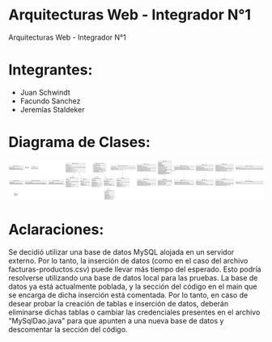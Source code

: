 # Arquitecturas Web - Integrador N°1
Arquitecturas Web - Integrador N°1

# Integrantes:
- Juan Schwindt
- Facundo Sanchez
- Jeremías Staldeker

# Diagrama de Clases:
![Diagrama de Clases](resources/diagrama-clases.svg)

# Aclaraciones:
Se decidió utilizar una base de datos MySQL alojada en un servidor externo. Por lo tanto, la inserción de datos (como en el caso del archivo facturas-productos.csv) puede llevar más tiempo del esperado. Esto podría resolverse utilizando una base de datos local para las pruebas.
La base de datos ya está actualmente poblada, y la sección del código en el main que se encarga de dicha inserción está comentada. Por lo tanto, en caso de desear probar la creación de tablas e inserción de datos, deberán eliminarse dichas tablas o cambiar las credenciales presentes en el archivo "MySqlDao.java" para que apunten a una nueva base de datos y descomentar la sección del código.
